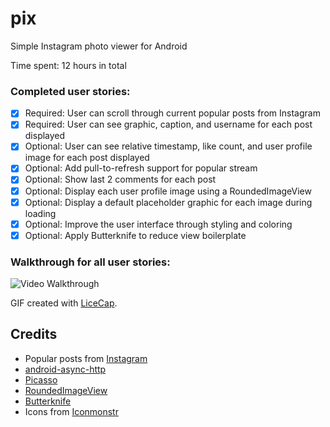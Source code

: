# pix
Simple Instagram photo viewer for Android

Time spent: 12 hours in total

### Completed user stories:

- [x] Required: User can scroll through current popular posts from Instagram
- [x] Required: User can see graphic, caption, and username for each post displayed
- [x] Optional: User can see relative timestamp, like count, and user profile image for each post displayed
- [x] Optional: Add pull-to-refresh support for popular stream
- [x] Optional: Show last 2 comments for each post
- [x] Optional: Display each user profile image using a RoundedImageView
- [x] Optional: Display a default placeholder graphic for each image during loading
- [x] Optional: Improve the user interface through styling and coloring
- [x] Optional: Apply Butterknife to reduce view boilerplate

### Walkthrough for all user stories:

![Video Walkthrough](img/simplist.gif)

GIF created with [LiceCap](http://www.cockos.com/licecap/).

Credits
---------
* Popular posts from [Instagram](https://www.instagram.com/developer/deprecated/endpoints/media/#get_media_popular)
* [android-async-http](http://loopj.com/android-async-http/)
* [Picasso](http://square.github.io/picasso/)
* [RoundedImageView](https://github.com/vinc3m1/RoundedImageView)
* [Butterknife](http://jakewharton.github.io/butterknife/)
* Icons from [Iconmonstr](http://iconmonstr.com/)

